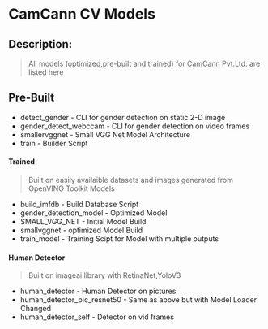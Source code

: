 # CamCann CV Models
## Description:
> All models (optimized,pre-built and trained) for CamCann Pvt.Ltd. are listed here

## Pre-Built
- detect_gender         - CLI for gender detection on static 2-D image
- gender_detect_webccam - CLI for gender detection on video frames
- smallervggnet         - Small VGG Net Model Architecture
- train                 - Builder Script

#### Trained
> Built on easily availaible datasets and images generated from OpenVINO Toolkit Models

- build_imfdb            - Build Database Script
- gender_detection_model - Optimized Model 
- SMALL_VGG_NET          - Initial Model Build
- smallvggnet            - optimized Model Build
- train_model            - Training Scipt for Model with multiple outputs

#### Human Detector
> Built on imageai library with RetinaNet,YoloV3

- human_detector              - Human Detector on pictures
- human_detector_pic_resnet50 - Same as above but with Model Loader Changed 
- human_detector_self         - Detector on vid frames